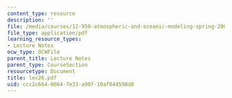 ```yaml
---
content_type: resource
description: ''
file: /media/courses/12-950-atmospheric-and-oceanic-modeling-spring-2004/ccc2c66406647e33a90f10af044598d8_lec26.pdf
file_type: application/pdf
learning_resource_types:
- Lecture Notes
ocw_type: OCWFile
parent_title: Lecture Notes
parent_type: CourseSection
resourcetype: Document
title: lec26.pdf
uid: ccc2c664-0664-7e33-a90f-10af044598d8
---
```

